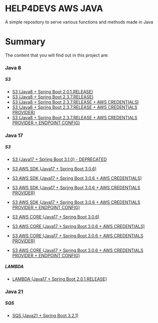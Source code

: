 # HELP4DEVS AWS JAVA
A simple repository to serve various functions and methods made in Java

# Summary

The content that you will find out in this project are:

### Java 8

##### S3

- <a href="https://github.com/huntercodexs/help4devs-aws/tree/aws-s3-java8-spring-boot-2.0.1-release">S3 (Java8 + Spring Boot 2.0.1.RELEASE)</a>
- <a href="https://github.com/huntercodexs/help4devs-aws/tree/aws-s3-java8-spring-boot-2.3.7-release">S3 (Java8 + Spring Boot 2.3.7.RELEASE)</a>
- <a href="https://github.com/huntercodexs/help4devs-aws/tree/aws-s3-java8-spring-boot-2.3.7-release--aws-credentials">S3 (Java8 + Spring Boot 2.3.7.RELEASE + AWS CREDENTIALS)</a>
- <a href="https://github.com/huntercodexs/help4devs-aws/tree/aws-s3-java8-spring-boot-2.3.7-release--aws-credentials-provider">S3 (Java8 + Spring Boot 2.3.7.RELEASE + AWS CREDENTIALS PROVIDER)</a>
- <a href="https://github.com/huntercodexs/help4devs-aws/tree/aws-s3-java8-spring-boot-2.3.7-release--aws-credentials-provider--endpoint-config">S3 (Java8 + Spring Boot 2.3.7.RELEASE + AWS CREDENTIALS PROVIDER + ENDPOINT CONFIG)</a>

### Java 17

##### S3

- <a href="https://github.com/huntercodexs/help4devs-aws/tree/aws-s3-java17-spring-boot-3.1.0">S3 (Java17 + Spring Boot 3.1.0) - DEPRECATED</a>
- <a href="https://github.com/huntercodexs/help4devs-aws/tree/aws-sdk-s3-java17-spring-boot-3.0.6">S3 AWS SDK (Java17 + Spring Boot 3.0.6)</a>
- <a href="https://github.com/huntercodexs/help4devs-aws/tree/aws-sdk-s3-java17-spring-boot-3.0.6--aws-credentials">S3 AWS SDK (Java17 + Spring Boot 3.0.6 + AWS CREDENTIALS)</a>
- <a href="https://github.com/huntercodexs/help4devs-aws/tree/aws-sdk-s3-java17-spring-boot-3.0.6--aws-credentials-provider">S3 AWS SDK (Java17 + Spring Boot 3.0.6 + AWS CREDENTIALS PROVIDER)</a>
- <a href="https://github.com/huntercodexs/help4devs-aws/tree/aws-sdk-s3-java17-spring-boot-3.0.6--aws-credentials-provider--endpoint-config">S3 AWS SDK (Java17 + Spring Boot 3.0.6 + AWS CREDENTIALS PROVIDER + ENDPOINT CONFIG)</a>

- <a href="https://github.com/huntercodexs/help4devs-aws/tree/aws-core-s3-java17-spring-boot-3.0.6">S3 AWS CORE (Java17 + Spring Boot 3.0.6)</a>
- <a href="https://github.com/huntercodexs/help4devs-aws/tree/aws-core-s3-java17-spring-boot-3.0.6--aws-credentials">S3 AWS CORE (Java17 + Spring Boot 3.0.6 + AWS CREDENTIALS)</a>
- <a href="https://github.com/huntercodexs/help4devs-aws/tree/aws-core-s3-java17-spring-boot-3.0.6--aws-credentials-provider">S3 AWS CORE (Java17 + Spring Boot 3.0.6 + AWS CREDENTIALS PROVIDER)</a>
- <a href="https://github.com/huntercodexs/help4devs-aws/tree/aws-core-s3-java17-spring-boot-3.0.6--aws-credentials-provider--endpoint-config">S3 AWS CORE (Java17 + Spring Boot 3.0.6 + AWS CREDENTIALS PROVIDER + ENDPOINT CONFIG)</a>

##### LAMBDA

- <a href="https://github.com/huntercodexs/help4devs-aws/tree/aws-lambda-java17-spring-boot-2.0.1-release">LAMBDA (Java17 + Spring Boot 2.0.1.RELEASE)</a>

### Java 21

##### SQS

- <a href="https://github.com/huntercodexs/help4devs-aws/tree/aws-sqs-java21-spring-boot-3.2.1">SQS (Java21 + Spring Boot 3.2.1)</a>
